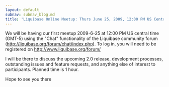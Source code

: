 ```yaml
---
layout: default
subnav: subnav_blog.md
title: 'Liquibase Online Meetup: Thurs June 25, 2009, 12:00 PM US Central Time'
---
```



We will be having our first meetup 2009-6-25 at 12:00 PM US central time (GMT-5) using the "Chat" functionality of the Liquibase community forum (<a href="http://liquibase.org/forum/chat/index.php" target="_blank">http://liquibase.org/forum/chat/index.php</a>). To log in, you will need to be registered on <a href="http://www.liquibase.org/forum/">http://www.liquibase.org/forum/</a>


I will be there to discuss the upcoming 2.0 release, development processes, outstanding issues and feature requests, and anything else of interest to participants. Planned time is 1 hour.


Hope to see you there

